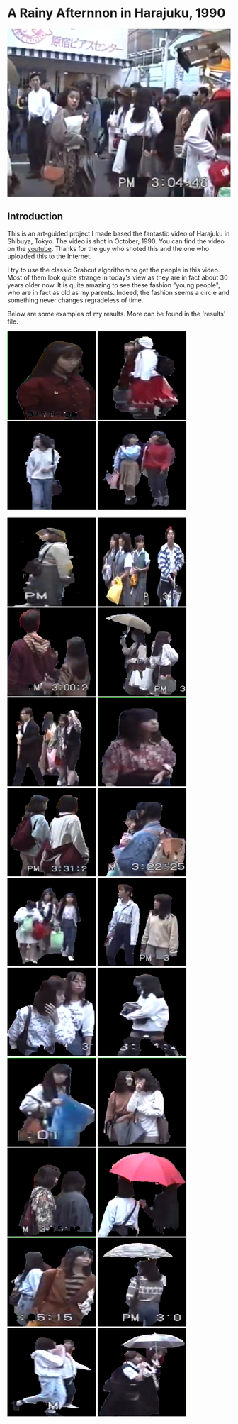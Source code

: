 # A Rainy Afternnon in Harajuku, 1990


<img src="https://github.com/actbee/A-Rainy-Afternoon-in-Harajuku-1990.-/raw/master/pics/21.png">


## Introduction

This is an art-guided project I made based the fantastic video of Harajuku in Shibuya, Tokyo. The video is shot in October, 1990.
You can find the video on the [youtube](https://www.youtube.com/watch?v=B5oAqmqdSas "Harajuku, 1990"). Thanks for the guy who shoted
this and the one who uploaded this to the Internet.

I try to use the classic Grabcut algorithom to get the people in this video. Most of them look quite strange in today's view as 
they are in fact about 30 years older now. It is quite amazing to see these fashion "young people", who are in fact as old as my parents.
Indeed, the fashion seems a circle and something never changes regradeless of time. 

Below are some examples of my results. More can be found in the 'results' file.


 <img width="200" height="200" src="https://github.com/actbee/A-Rainy-Afternoon-in-Harajuku-1990.-/raw/master/results/%24%25R%40LGKG~QAHGTMQ%25(YU9P4.png/"> <img width="200" height="200" src="https://github.com/actbee/A-Rainy-Afternoon-in-Harajuku-1990.-/raw/master/results/%25M4FYZ64EHVS91PA96BK_JF.png">
 <img width="200" height="200" src="https://github.com/actbee/A-Rainy-Afternoon-in-Harajuku-1990.-/raw/master/results/%25%5B%7B9%5DP7(%40%5D)I6)DOV~E(8UR.png"> <img width="200" height="200" src="https://github.com/actbee/A-Rainy-Afternoon-in-Harajuku-1990.-/raw/master/results/)L%5DU%7B8%60%25ZLK4~EO%24%60IP8ENH.png">


 <img width="200" height="200" src="https://github.com/actbee/A-Rainy-Afternoon-in-Harajuku-1990.-/raw/master/results/)M%5B%25S)24)HO%5BM5190(_%25Q%609.png">
 <img width="200" height="200" src="https://github.com/actbee/A-Rainy-Afternoon-in-Harajuku-1990.-/raw/master/results/)Q%5BKME5NRJ750E9I3~TPW88.png">
 <img width="200" height="200" src="https://github.com/actbee/A-Rainy-Afternoon-in-Harajuku-1990.-/raw/master/results/)TG%40SI90Q%24Z0QQ36J%40R8YF4.png">
 <img width="200" height="200" src="https://github.com/actbee/A-Rainy-Afternoon-in-Harajuku-1990.-/raw/master/results/1IB40S)3%7DS%7DP8J%60W%60%5BO8E6C.png">


 <img width="200" height="200" src="https://github.com/actbee/A-Rainy-Afternoon-in-Harajuku-1990.-/raw/master/results/28KAWT1EDO%7BJ)_QT9%247%24E%40O.png">
 <img width="200" height="200" src="https://github.com/actbee/A-Rainy-Afternoon-in-Harajuku-1990.-/raw/master/results/3AUJMABKK~D0%25L_%24ZUY(9UW.png">
 <img width="200" height="200" src="https://github.com/actbee/A-Rainy-Afternoon-in-Harajuku-1990.-/raw/master/results/6%7DJ%7BPQWM772WK%60FE90REI%7DW.png">
 <img width="200" height="200" src="https://github.com/actbee/A-Rainy-Afternoon-in-Harajuku-1990.-/raw/master/results/9~L34ICLOPG_BCP%7B2DX%40ZCU.png">


 <img width="200" height="200" src="https://github.com/actbee/A-Rainy-Afternoon-in-Harajuku-1990.-/raw/master/results/%40U02HCB(OU2R%406%40LYWHE%7DU3.png">
 <img width="200" height="200" src="https://github.com/actbee/A-Rainy-Afternoon-in-Harajuku-1990.-/raw/master/results/~V583H%40T3B%7B)V%7DRN7AS5FM6.png">
 <img width="200" height="200" src="https://github.com/actbee/A-Rainy-Afternoon-in-Harajuku-1990.-/raw/master/results/%7BA%7DMBY%5D%7DY%60IV%40%7DP4N%25~K%6077.png">
 <img width="200" height="200" src="https://github.com/actbee/A-Rainy-Afternoon-in-Harajuku-1990.-/raw/master/results/%5D_B3UZ0~U78(E_41%40(6%7BY~4.png">

 <img width="200" height="200" src="https://github.com/actbee/A-Rainy-Afternoon-in-Harajuku-1990.-/raw/master/results/%5DDRF%5DZO7(71D)~T)%252P93OO.png">
 <img width="200" height="200" src="https://github.com/actbee/A-Rainy-Afternoon-in-Harajuku-1990.-/raw/master/results/XO%7B53%5D%7DZ(50AWUTR9%7DU6)4I.png">
 <img width="200" height="200" src="https://github.com/actbee/A-Rainy-Afternoon-in-Harajuku-1990.-/raw/master/results/UI%5DF%7BU5_L(RW%60%7BEJH954VZT.png">
 <img width="200" height="200" src="https://github.com/actbee/A-Rainy-Afternoon-in-Harajuku-1990.-/raw/master/results/RK2R0_1DYI%60AL(VCP%24%5BL%24(M.png">


 <img width="200" height="200" src="https://github.com/actbee/A-Rainy-Afternoon-in-Harajuku-1990.-/raw/master/results/PP%7DROK%5BES%5B%249YQ%24IDSZR%408S.png">
 <img width="200" height="200" src="https://github.com/actbee/A-Rainy-Afternoon-in-Harajuku-1990.-/raw/master/results/NV1%40ZK09Z)(V%7D9LU%5BG1Q8OT.png">
 <img width="200" height="200" src="https://github.com/actbee/A-Rainy-Afternoon-in-Harajuku-1990.-/raw/master/results/J95I(Q~%248Z7PB%5BU(IL4Y7(R.png">
 <img width="200" height="200" src="https://github.com/actbee/A-Rainy-Afternoon-in-Harajuku-1990.-/raw/master/results/G4D%247J(MN%5BH9%5D~QKAFZMQEO.png">
